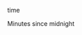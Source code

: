 <span style='color:var(--vscode-symbolIcon-methodForeground);'>time</span>  

Minutes since midnight
